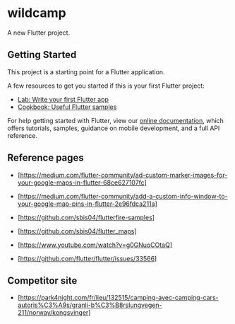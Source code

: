 # wildcamp

A new Flutter project.

## Getting Started

This project is a starting point for a Flutter application.

A few resources to get you started if this is your first Flutter project:

- [Lab: Write your first Flutter app](https://flutter.dev/docs/get-started/codelab)
- [Cookbook: Useful Flutter samples](https://flutter.dev/docs/cookbook)

For help getting started with Flutter, view our
[online documentation](https://flutter.dev/docs), which offers tutorials,
samples, guidance on mobile development, and a full API reference.

## Reference pages

- [https://medium.com/flutter-community/ad-custom-marker-images-for-your-google-maps-in-flutter-68ce627107fc]
- [https://medium.com/flutter-community/add-a-custom-info-window-to-your-google-map-pins-in-flutter-2e96fdca211a]

- [https://github.com/sbis04/flutterfire-samples]
- [https://github.com/sbis04/flutter_maps]

- [https://www.youtube.com/watch?v=g0GNuoCOtaQ]
- [https://github.com/flutter/flutter/issues/33566]

## Competitor site

- [https://park4night.com/fr/lieu/132515/camping-avec-camping-cars-autoris%C3%A9s/granli-b%C3%B8rslungvegen-211/norway/kongsvinger]
